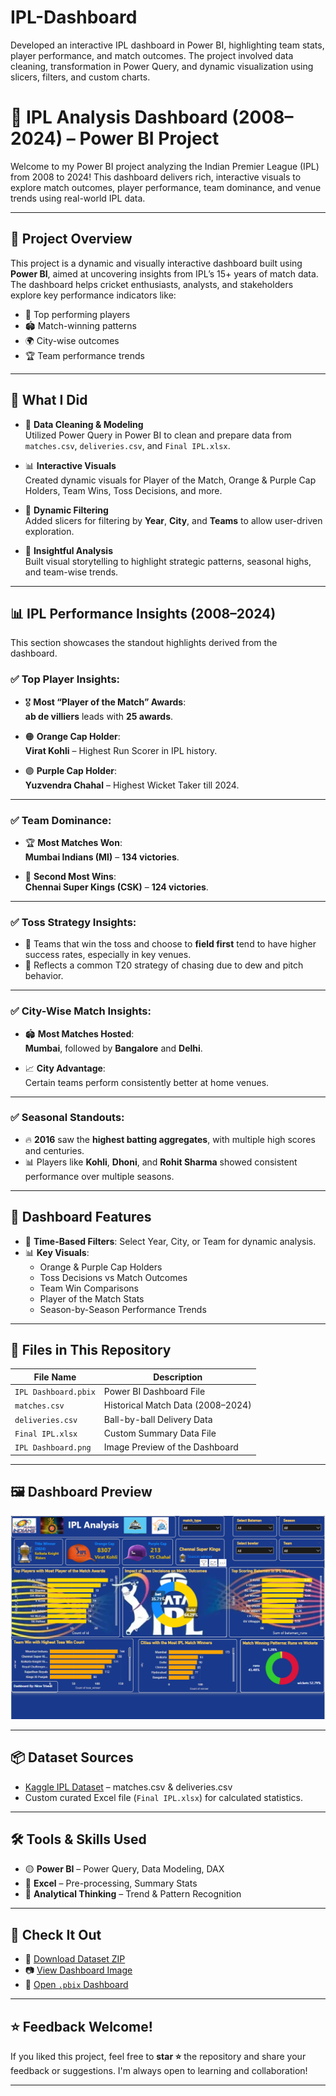 # IPL-Dashboard
Developed an interactive IPL dashboard in Power BI, highlighting team stats, player performance, and match outcomes. The project involved data cleaning, transformation in Power Query, and dynamic visualization using slicers, filters, and custom charts.

# 🏏 IPL Analysis Dashboard (2008–2024) – Power BI Project

Welcome to my Power BI project analyzing the Indian Premier League (IPL) from 2008 to 2024! This dashboard delivers rich, interactive visuals to explore match outcomes, player performance, team dominance, and venue trends using real-world IPL data.

---

## 🚀 Project Overview

This project is a dynamic and visually interactive dashboard built using **Power BI**, aimed at uncovering insights from IPL’s 15+ years of match data. The dashboard helps cricket enthusiasts, analysts, and stakeholders explore key performance indicators like:

- 🏅 Top performing players  
- 🏟️ Match-winning patterns  
- 🌍 City-wise outcomes  
- 🏆 Team performance trends  

---

## 🔧 What I Did

- 🧹 **Data Cleaning & Modeling**  
  Utilized Power Query in Power BI to clean and prepare data from `matches.csv`, `deliveries.csv`, and `Final IPL.xlsx`.

- 📊 **Interactive Visuals**  
  Created dynamic visuals for Player of the Match, Orange & Purple Cap Holders, Team Wins, Toss Decisions, and more.

- 📌 **Dynamic Filtering**  
  Added slicers for filtering by **Year**, **City**, and **Teams** to allow user-driven exploration.

- 🧠 **Insightful Analysis**  
  Built visual storytelling to highlight strategic patterns, seasonal highs, and team-wise trends.

---

## 📊 IPL Performance Insights (2008–2024)

This section showcases the standout highlights derived from the dashboard.

### ✅ Top Player Insights:

- 🎖️ **Most “Player of the Match” Awards**:  
  **ab de villiers** leads with **25 awards**.

- 🟠 **Orange Cap Holder**:  
  **Virat Kohli** – Highest Run Scorer in IPL history.

- 🟣 **Purple Cap Holder**:  
  **Yuzvendra Chahal** – Highest Wicket Taker till 2024.

---

### ✅ Team Dominance:

- 🏆 **Most Matches Won**:  
  **Mumbai Indians (MI)** – **134 victories**.

- 🥈 **Second Most Wins**:  
  **Chennai Super Kings (CSK)** – **124 victories**.

---

### ✅ Toss Strategy Insights:

- 🎯 Teams that win the toss and choose to **field first** tend to have higher success rates, especially in key venues.
- 🧠 Reflects a common T20 strategy of chasing due to dew and pitch behavior.

---

### ✅ City-Wise Match Insights:

- 🏟️ **Most Matches Hosted**:  
  **Mumbai**, followed by **Bangalore** and **Delhi**.

- 📈 **City Advantage**:  
  Certain teams perform consistently better at home venues.

---

### ✅ Seasonal Standouts:

- 🔥 **2016** saw the **highest batting aggregates**, with multiple high scores and centuries.
- 📊 Players like **Kohli**, **Dhoni**, and **Rohit Sharma** showed consistent performance over multiple seasons.

---

## 📌 Dashboard Features

- 📅 **Time-Based Filters**: Select Year, City, or Team for dynamic analysis.
- 📊 **Key Visuals**:
  - Orange & Purple Cap Holders
  - Toss Decisions vs Match Outcomes
  - Team Win Comparisons
  - Player of the Match Stats
  - Season-by-Season Performance Trends

---

## 📁 Files in This Repository

| File Name             | Description                             |
|-----------------------|-----------------------------------------|
| `IPL Dashboard.pbix`  | Power BI Dashboard File                 |
| `matches.csv`         | Historical Match Data (2008–2024)      |
| `deliveries.csv`      | Ball-by-ball Delivery Data             |
| `Final IPL.xlsx`      | Custom Summary Data File               |
| `IPL Dashboard.png`   | Image Preview of the Dashboard         |

---

## 🖼️ Dashboard Preview

![IPL Dashboard Preview](https://github.com/niravtrivedi23/IPL-Dashboard/blob/main/IPL%20Dashboard.png)

---

## 📦 Dataset Sources

- [Kaggle IPL Dataset](https://www.kaggle.com/datasets) – matches.csv & deliveries.csv  
- Custom curated Excel file (`Final IPL.xlsx`) for calculated statistics.

---

## 🛠️ Tools & Skills Used

- 🟡 **Power BI** – Power Query, Data Modeling, DAX  
- 🔵 **Excel** – Pre-processing, Summary Stats   
- 🧠 **Analytical Thinking** – Trend & Pattern Recognition

---

## 🔗 Check It Out

- 📂 [Download Dataset ZIP](https://github.com/niravtrivedi23/IPL-Dashboard/blob/main/Data.zip)  
- 📷 [View Dashboard Image](https://github.com/niravtrivedi23/IPL-Dashboard/blob/main/IPL%20Dashboard.png)  
- 🎯 [Open `.pbix` Dashboard](https://github.com/niravtrivedi23/IPL-Dashboard/blob/main/IPL%20Dashboard.pbix)

---

## ⭐ Feedback Welcome!

If you liked this project, feel free to **star ⭐** the repository and share your feedback or suggestions. I'm always open to learning and collaboration!

---

